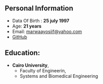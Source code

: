 
## Personal Information
* Data Of Birth : **25 july 1997**  
* Age: **21 years**  
* Email: marwaayosiif@yahoo.com  
* [GitHub](https://github.com/marwaayosiif)  
## Education:
* **Cairo University**, 
  * Faculty of Engineerin,
   * Systems and Biomedical Engineering



